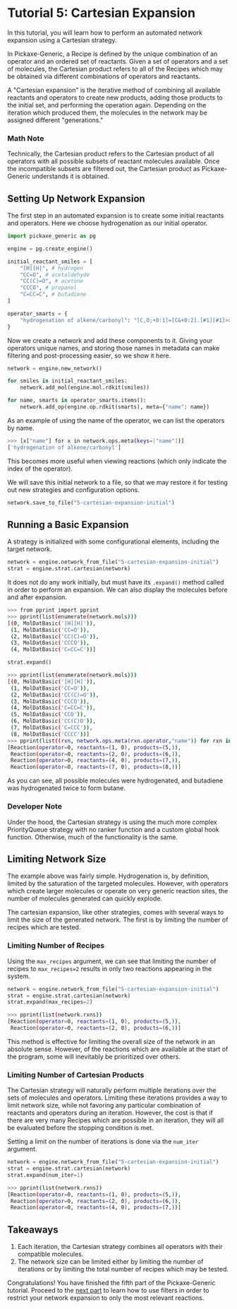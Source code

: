 # Tutorial 5: Cartesian Expansion

In this tutorial, you will learn how to perform an automated network expansion using a Cartesian strategy.

In Pickaxe-Generic, a Recipe is defined by the unique combination of an operator and an ordered set of reactants.  Given a set of operators and a set of molecules, the Cartesian product refers to all of the Recipes which may be obtained via different combinations of operators and reactants.

A "Cartesian expansion" is the iterative method of combining all available reactants and operators to create new products, adding those products to the initial set, and performing the operation again.  Depending on the iteration which produced them, the molecules in the network may be assigned different "generations."

### Math Note

Technically, the Cartesian product refers to the Cartesian product of all operators with all possible subsets of reactant molecules available.  Once the incompatible subsets are filtered out, the Cartesian product as Pickaxe-Generic understands it is obtained.

## Setting Up Network Expansion

The first step in an automated expansion is to create some initial reactants and operators.  Here we choose hydrogenation as our initial operator.

```python
import pickaxe_generic as pg

engine = pg.create_engine()

initial_reactant_smiles = [
    "[H][H]", # hydrogen
    "CC=O", # acetaldehyde
    "CC(C)=O", # acetone
    "CCCO", # propanol
    "C=CC=C", # butadiene
]

operator_smarts = {
    "hydrogenation of alkene/carbonyl": "[C,O;+0:1]=[C&+0:2].[#1][#1]>>[*:1]-[*:2]"
}
```

Now we create a network and add these components to it.  Giving your operators unique names, and storing those names in metadata can make filtering and post-processing easier, so we show it here.

```python
network = engine.new_network()

for smiles in initial_reactant_smiles:
    network.add_mol(engine.mol.rdkit(smiles))

for name, smarts in operator_smarts.items():
    network.add_op(engine.op.rdkit(smarts), meta={"name": name})
```

As an example of using the name of the operator, we can list the operators by name.

```sh
>>> [x["name"] for x in network.ops.meta(keys=["name"])]
['hydrogenation of alkene/carbonyl']
```

This becomes more useful when viewing reactions (which only indicate the index of the operator).

We will save this initial network to a file, so that we may restore it for testing out new strategies and configuration options.

```python
network.save_to_file("5-cartesian-expansion-initial")
```

## Running a Basic Expansion

A strategy is initialized with some configurational elements, including the target network.

```python
network = engine.network_from_file("5-cartesian-expansion-initial")
strat = engine.strat.cartesian(network)
```

It does not do any work initially, but must have its `.expand()` method called in order to perform an expansion.  We can also display the molecules before and after expansion.

```sh
>>> from pprint import pprint
>>> pprint(list(enumerate(network.mols)))
[(0, MolDatBasic('[H][H]')),
 (1, MolDatBasic('CC=O')),
 (2, MolDatBasic('CC(C)=O')),
 (3, MolDatBasic('CCCO')),
 (4, MolDatBasic('C=CC=C'))]
```
```python
strat.expand()
```
```sh
>>> pprint(list(enumerate(network.mols)))
[(0, MolDatBasic('[H][H]')),
 (1, MolDatBasic('CC=O')),
 (2, MolDatBasic('CC(C)=O')),
 (3, MolDatBasic('CCCO')),
 (4, MolDatBasic('C=CC=C')),
 (5, MolDatBasic('CCO')),
 (6, MolDatBasic('CC(C)O')),
 (7, MolDatBasic('C=CCC')),
 (8, MolDatBasic('CCCC'))]
>>> pprint(list((rxn, network.ops.meta(rxn.operator,"name")) for rxn in network.rxns))
[Reaction(operator=0, reactants=(1, 0), products=(5,)),
 Reaction(operator=0, reactants=(2, 0), products=(6,)),
 Reaction(operator=0, reactants=(4, 0), products=(7,)),
 Reaction(operator=0, reactants=(7, 0), products=(8,))]
```

As you can see, all possible molecules were hydrogenated, and butadiene was hydrogenated twice to form butane.

### Developer Note

Under the hood, the Cartesian strategy is using the much more complex PriorityQueue strategy with no ranker function and a custom global hook function.  Otherwise, much of the functionality is the same.

## Limiting Network Size

The example above was fairly simple.  Hydrogenation is, by definition, limited by the saturation of the targeted molecules.  However, with operators which create larger molecules or operate on very generic reaction sites, the number of molecules generated can quickly explode.

The cartesian expansion, like other strategies, comes with several ways to limit the size of the generated network.  The first is by limiting the number of recipes which are tested.

### Limiting Number of Recipes

Using the `max_recipes` argument, we can see that limiting the number of recipes to `max_recipes=2` results in only two reactions appearing in the system.

```python
network = engine.network_from_file("5-cartesian-expansion-initial")
strat = engine.strat.cartesian(network)
strat.expand(max_recipes=2)
```
```sh
>>> pprint(list(network.rxns))
[Reaction(operator=0, reactants=(1, 0), products=(5,)),
 Reaction(operator=0, reactants=(2, 0), products=(6,))]
```

This method is effective for limiting the overall size of the network in an absolute sense.  However, of the reactions which are available at the start of the program, some will inevitably be prioritized over others.

### Limiting Number of Cartesian Products

The Cartesian strategy will naturally perform multiple iterations over the sets of molecules and operators.  Limiting these iterations provides a way to limit network size, while not favoring any particular combination of reactants and operators during an iteration.  However, the cost is that if there are very many Recipes which are possible in an iteration, they will all be evaluated before the stopping condition is met.

Setting a limit on the number of iterations is done via the `num_iter` argument.

```python
network = engine.network_from_file("5-cartesian-expansion-initial")
strat = engine.strat.cartesian(network)
strat.expand(num_iter=1)
```
```sh
>>> pprint(list(network.rxns))
[Reaction(operator=0, reactants=(1, 0), products=(5,)),
 Reaction(operator=0, reactants=(2, 0), products=(6,)),
 Reaction(operator=0, reactants=(4, 0), products=(7,))]
```

## Takeaways

1. Each iteration, the Cartesian strategy combines all operators with their compatible molecules.
2. The network size can be limited either by limiting the number of iterations or by limiting the total number of recipes which may be tested.

Congratulations!  You have finished the fifth part of the Pickaxe-Generic tutorial.  Proceed to the [next part](./6-filters.md) to learn how to use filters in order to restrict your network expansion to only the most relevant reactions.